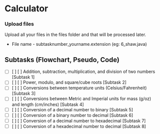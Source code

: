 # Calculator

### Upload files

Upload all your files in the files folder and that will be processed later.
- File name - subtasknumber_yourname.extension (eg: 6_shaw.java)

## Subtasks (Flowchart, Pseudo, Code)

- [ ] [ ] [ ] Addition, subtraction, multiplication, and division of two numbers [Subtask 1]
- [ ] [ ] [ ] Power, modulo, and square/cube roots [Subtask 2]
- [ ] [ ] [ ] Conversions between temperature units (Celsius/Fahrenheit) [Subtask 3]
- [ ] [ ] [ ] Conversions between Metric and Imperial units for mass (g/oz) and length (cm/inches) [Subtask 4]
- [ ] [ ] [ ] Conversion of a decimal number to binary [Subtask 5]
- [ ] [ ] [ ] Conversion of a binary number to decimal [Subtask 6]
- [ ] [ ] [ ] Conversion of a decimal number to hexadecimal [Subtask 7]
- [ ] [ ] [ ] Conversion of a hexadecimal number to decimal [Subtask 8]
